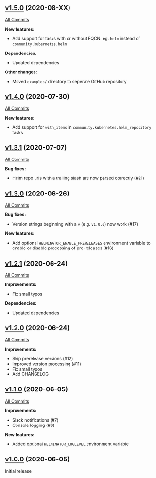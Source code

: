 ## [v1.5.0](https://github.com/containeroo/helminator/tree/v1.5.0) (2020-08-XX)

[All Commits](https://github.com/containeroo/helminator/compare/v1.4.0...v1.5.0)

**New features:**

- Add support for tasks with or without FQCN: eg. `helm` instead of `community.kubernetes.helm`

**Dependencies:**

- Updated dependencies

**Other changes:**

- Moved `examples/` directory to seperate GitHub repository

## [v1.4.0](https://github.com/containeroo/helminator/tree/v1.4.0) (2020-07-30)

[All Commits](https://github.com/containeroo/helminator/compare/v1.3.1...v1.4.0)

**New features:**

- Add support for `with_items` in `community.kubernetes.helm_repository` tasks

## [v1.3.1](https://github.com/containeroo/helminator/tree/v1.3.1) (2020-07-07)

[All Commits](https://github.com/containeroo/helminator/compare/v1.3.0...v1.3.1)

**Bug fixes:**

- Helm repo urls with a trailing slash are now parsed correctly (#21)

## [v1.3.0](https://github.com/containeroo/helminator/tree/v1.3.0) (2020-06-26)

[All Commits](https://github.com/containeroo/helminator/compare/v1.2.1...v1.3.0)

**Bug fixes:**

- Version strings beginning with a `v` (e.g. `v1.0.0`) now work (#17)

**New features:**

 - Add optional `HELMINATOR_ENABLE_PRERELEASES` environment variable to enable or disable processing of pre-releases (#16)

## [v1.2.1](https://github.com/containeroo/helminator/tree/v1.2.1) (2020-06-24)

[All Commits](https://github.com/containeroo/helminator/compare/v1.2.0...v1.2.1)

**Improvements:**

- Fix small typos

**Dependencies:**

- Updated dependencies

## [v1.2.0](https://github.com/containeroo/helminator/tree/v1.2.0) (2020-06-24)

[All Commits](https://github.com/containeroo/helminator/compare/v1.1.0...v1.2.0)

**Improvements:**

- Skip prerelease versions (#12)
- Improved version processing (#11)
- Fix small typos
- Add CHANGELOG

## [v1.1.0](https://github.com/containeroo/helminator/tree/v1.1.0) (2020-06-05)

[All Commits](https://github.com/containeroo/helminator/compare/v1.0.0...v1.1.0)

**Improvements:**

- Slack notifications (#7)
- Console logging (#8)

**New features:**

- Added optional `HELMINATOR_LOGLEVEL` environment variable

## [v1.0.0](https://github.com/containeroo/helminator/tree/v1.0.0) (2020-06-05)

Initial release
